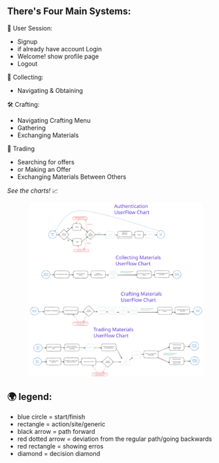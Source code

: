 


## There's Four Main Systems:

👤 User Session:
- Signup
- if already have account Login
- Welcome! show profile page
- Logout

🌲 Collecting:
- Navigating & Obtaining

🛠️ Crafting:
- Navigating Crafting Menu
- Gathering
- Exchanging Materials

🔁 Trading
- Searching for offers
- or Making an Offer
- Exchanging Materials Between Others



*See the charts!* 📈

<p align="center">
  <img src="./resources/Step3UserFlow.excalidraw.svg" alt="UserFlowCharts" width="400"/>
</p>

## 🌍 legend:
- blue circle = start/finish
- rectangle = action/site/generic
- black arrow = path forward
- red dotted arrow = deviation from the regular path/going backwards
- red rectangle = showing erros
- diamond = decision diamond
